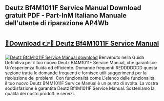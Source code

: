 ## Deutz Bf4M1011F Service Manual Download gratuit PDF - Part-lnM Italiano Manuale dell'utente di riparazione AP4Wb

# <h2><a href="http://dfeft7i.blite.top/?on=Deutz+Bf4M1011F+Service+Manual">🔗Download 👉🔴 Deutz Bf4M1011F Service Manual</a></h2>

[![Deutz Bf4M1011F Service Manual download](https://i.imgur.com/lujVjoI.png)](http://dfeft7i.blite.top/?on=Deutz+Bf4M1011F+Service+Manual)
Benvenuto nella Guida Definitiva per il tuo nuovo Deutz Bf4M1011F Service Manual, che garantisce Un'esperienza fluida ed efficiente. Domande frequenti REDDDDDDD questa sezione tratta le domande frequenti e fornisce utili suggerimenti per la risoluzione dei problemi. Con funzionalità come L'elenco delle funzionalità, il tuo nuovo Deutz Bf4M1011F Service Manual è un punto di svolta. La vostra soddisfazione è garantita Deutz Bf4M1011F Service Manual. Sosteniamo la qualità dei nostri prodotti e servizi.
